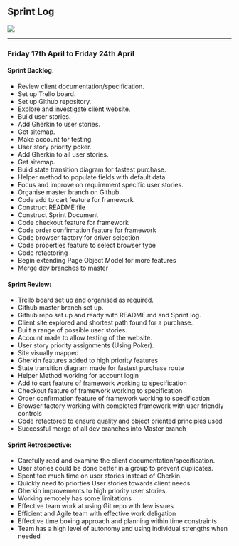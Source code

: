 ## Sprint Log

![](https://media.giphy.com/media/U4RX7LYnOywv1us4VP/giphy.gif)

----

### Friday 17th April to Friday 24th April

#### Sprint Backlog:
* Review client documentation/specification.
* Set up Trello board.
* Set up Github repository.
* Explore and investigate client website.
* Build user stories.
* Add Gherkin to user stories.
* Get sitemap.
* Make account for testing.
* User story priority poker.
* Add Gherkin to all user stories.
* Get sitemap.
* Build state transition diagram for fastest purchase.
* Helper method to populate fields with default data.
* Focus and improve on requirement specific user stories.
* Organise master branch on Github.
* Code add to cart feature for framework
* Construct README file
* Construct Sprint Document
* Code checkout feature for framework
* Code order confirmation feature for framework
* Code browser factory for driver selection
* Code properties feature to select browser type
* Code refactoring
* Begin extending Page Object Model for more features
* Merge dev branches to master

#### Sprint Review:
* Trello board set up and organised as required.
* Github master branch set up.
* Github repo set up and ready with README.md and Sprint log.
* Client site explored and shortest path found for a purchase.
* Built a range of possible user stories.
* Account made to allow testing of the website.
* User story priority assignments (Using Poker).
* Site visually mapped
* Gherkin features added to high priority features
* State transition diagram made for fastest purchase route
* Helper Method working for account login
* Add to cart feature of framework working to specification
* Checkout feature of framework working to specification
* Order confirmation feature of framework working to specification
* Browser factory working with completed framework with user friendly controls
* Code refactored to ensure quality and object oriented principles used
* Successful merge of all dev branches into Master branch

#### Sprint Retrospective:
* Carefully read and examine the client documentation/specification.
* User stories could be done better in a group to prevent duplicates.
* Spent too much time on user stories instead of Gherkin.
* Quickly need to priorties User stories towards client needs.
* Gherkin improvements to high priority user stories.
* Working remotely has some limitations
* Effective team work at using Git repo with few issues
* Efficient and Agile team with effective work deligation
* Effective time boxing approach and planning within time constraints
* Team has a high level of autonomy and using individual strengths when needed







